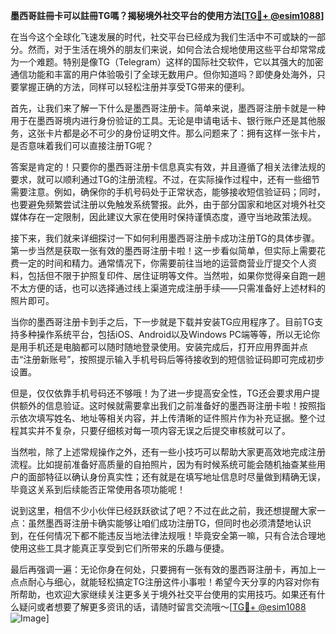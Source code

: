 **墨西哥註冊卡可以註冊TG嗎？揭秘境外社交平台的使用方法[[TG💪+ @esim1088](https://t.me/s/esim1088)]**

在当今这个全球化飞速发展的时代，社交平台已经成为我们生活中不可或缺的一部分。然而，对于生活在境外的朋友们来说，如何合法合规地使用这些平台却常常成为一个难题。特别是像TG（Telegram）这样的国际社交软件，它以其强大的加密通信功能和丰富的用户体验吸引了全球无数用户。但你知道吗？即使身处海外，只要掌握正确的方法，同样可以轻松注册并享受TG带来的便利。

首先，让我们来了解一下什么是墨西哥注册卡。简单来说，墨西哥注册卡就是一种用于在墨西哥境内进行身份验证的工具。无论是申请电话卡、银行账户还是其他服务，这张卡片都是必不可少的身份证明文件。那么问题来了：拥有这样一张卡片，是否意味着我们可以直接注册TG呢？

答案是肯定的！只要你的墨西哥注册卡信息真实有效，并且遵循了相关法律法规的要求，就可以顺利通过TG的注册流程。不过，在实际操作过程中，还有一些细节需要注意。例如，确保你的手机号码处于正常状态，能够接收短信验证码；同时，也要避免频繁尝试注册以免触发系统警报。此外，由于部分国家和地区对境外社交媒体存在一定限制，因此建议大家在使用时保持谨慎态度，遵守当地政策法规。

接下来，我们就来详细探讨一下如何利用墨西哥注册卡成功注册TG的具体步骤。第一步当然是获取一张有效的墨西哥注册卡啦！这一步看似简单，但实际上需要花费一定的时间和精力。通常情况下，你需要前往当地的运营商营业厅提交个人资料，包括但不限于护照复印件、居住证明等文件。当然啦，如果你觉得亲自跑一趟不太方便的话，也可以选择通过线上渠道完成注册手续——只需准备好上述材料的照片即可。

当你的墨西哥注册卡到手之后，下一步就是下载并安装TG应用程序了。目前TG支持多种操作系统平台，包括iOS、Android以及Windows PC端等等，所以无论你是用手机还是电脑都可以随时随地登录使用。安装完成后，打开应用界面并点击“注册新账号”，按照提示输入手机号码后等待接收到的短信验证码即可完成初步设置。

但是，仅仅依靠手机号码还不够哦！为了进一步提高安全性，TG还会要求用户提供额外的信息验证。这时候就需要拿出我们之前准备好的墨西哥注册卡啦！按照指示依次填写姓名、地址等相关内容，并上传清晰的证件照片作为补充证据。整个过程其实并不复杂，只要仔细核对每一项内容无误之后提交审核就可以了。

当然啦，除了上述常规操作之外，还有一些小技巧可以帮助大家更高效地完成注册流程。比如提前准备好高质量的自拍照片，因为有时候系统可能会随机抽查某些用户的面部特征以确认身份真实性；还有就是在填写地址信息时尽量做到精确无误，毕竟这关系到后续能否正常使用各项功能呢！

说到这里，相信不少小伙伴已经跃跃欲试了吧？不过在此之前，我还想提醒大家一点：虽然墨西哥注册卡确实能够让咱们成功注册TG，但同时也必须清楚地认识到，在任何情况下都不能违反当地法律法规哦！毕竟安全第一嘛，只有合法合理地使用这些工具才能真正享受到它们所带来的乐趣与便捷。

最后再强调一遍：无论你身在何处，只要拥有一张有效的墨西哥注册卡，再加上一点点耐心与细心，就能轻松搞定TG注册这件小事啦！希望今天分享的内容对你有所帮助，也欢迎大家继续关注更多关于境外社交平台使用的实用技巧。如果还有什么疑问或者想要了解更多资讯的话，请随时留言交流哦～[[TG💪+ @esim1088](https://t.me/s/esim1088) ![Image](https://i.postimg.cc/4NQfJmqS/Snipaste-2025-05-13-00-14-12.png)]